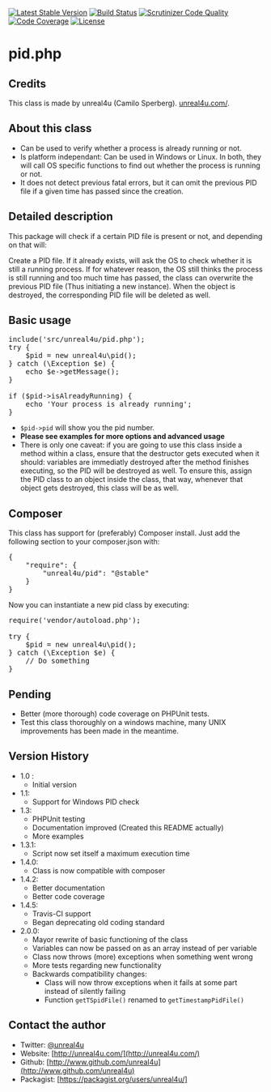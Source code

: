 [![Latest Stable Version](https://poser.pugx.org/unreal4u/pid/v/stable.png)](https://packagist.org/packages/unreal4u/pid)
[![Build Status](https://travis-ci.org/unreal4u/pid.png?branch=master)](https://travis-ci.org/unreal4u/pid)
[![Scrutinizer Code Quality](https://scrutinizer-ci.com/g/unreal4u/pid/badges/quality-score.png?s=250617550b830844374c830e955dfbdd31df3c11)](https://scrutinizer-ci.com/g/unreal4u/pid/)
[![Code Coverage](https://scrutinizer-ci.com/g/unreal4u/pid/badges/coverage.png?s=69f58ff3d306565bcde70c045878420f7bbdbd29)](https://scrutinizer-ci.com/g/unreal4u/pid/)
[![License](https://poser.pugx.org/unreal4u/pid/license.png)](https://packagist.org/packages/unreal4u/pid)

pid.php
======

Credits
--------

This class is made by unreal4u (Camilo Sperberg). [unreal4u.com/](http://unreal4u.com).

About this class
--------

* Can be used to verify whether a process is already running or not.
* Is platform independant: Can be used in Windows or Linux. In both, they will call OS specific functions to find out whether the process is running or not.
* It does not detect previous fatal errors, but it can omit the previous PID file if a given time has passed since the creation.

Detailed description
---------

This package will check if a certain PID file is present or not, and depending on that will:

Create a PID file.
If it already exists, will ask the OS to check whether it is still a running process.
If for whatever reason, the OS still thinks the process is still running and too much time has passed, the class can overwrite the previous PID file (Thus initiating a new instance).
When the object is destroyed, the corresponding PID file will be deleted as well.

Basic usage
----------

<pre>include('src/unreal4u/pid.php');
try {
    $pid = new unreal4u\pid();
} catch (\Exception $e) {
    echo $e->getMessage();
}

if ($pid->isAlreadyRunning) {
    echo 'Your process is already running';
}
</pre>
* `$pid->pid` will show you the pid number.
* **Please see examples for more options and advanced usage**
* There is only one caveat: if you are going to use this class inside a method within a class, ensure that the destructor gets executed when it should: variables are immediatly destroyed after the method finishes executing, so the PID will be destroyed as well. To ensure this, assign the PID class to an object inside the class, that way, whenever that object gets destroyed, this class will be as well.

Composer
----------

This class has support for (preferably) Composer install. Just add the following section to your composer.json with:

<pre>
{
    "require": {
        "unreal4u/pid": "@stable"
    }
}
</pre>

Now you can instantiate a new pid class by executing:

<pre>
require('vendor/autoload.php');

try {
    $pid = new unreal4u\pid();
} catch (\Exception $e) {
    // Do something
}
</pre>

Pending
---------
* Better (more thorough) code coverage on PHPUnit tests.
* Test this class thoroughly on a windows machine, many UNIX improvements has been made in the meantime.

Version History
----------

* 1.0 :
    * Initial version
* 1.1:
    * Support for Windows PID check
* 1.3:
    * PHPUnit testing
    * Documentation improved (Created this README actually)
    * More examples
* 1.3.1:
    * Script now set itself a maximum execution time
* 1.4.0:
    * Class is now compatible with composer
* 1.4.2:
    * Better documentation
    * Better code coverage
* 1.4.5:
    * Travis-CI support
    * Began deprecating old coding standard
* 2.0.0:
    * Mayor rewrite of basic functioning of the class
    * Variables can now be passed on as an array instead of per variable
    * Class now throws (more) exceptions when something went wrong
    * More tests regarding new functionality
    * Backwards compatibility changes:
        * Class will now throw exceptions when it fails at some part instead of silently failing
        * Function <code>getTSpidFile()</code> renamed to <code>getTimestampPidFile()</code>

Contact the author
-------

* Twitter:   [@unreal4u](http://twitter.com/unreal4u)
* Website:   [http://unreal4u.com/](http://unreal4u.com/)
* Github:    [http://www.github.com/unreal4u](http://www.github.com/unreal4u)
* Packagist: [https://packagist.org/users/unreal4u/]

